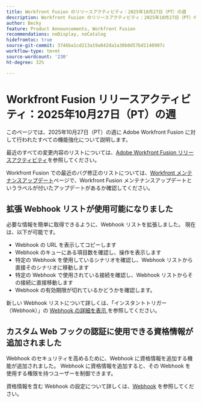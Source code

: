 ```yaml
---
title: Workfront Fusion のリリースアクティビティ：2025年10月27日（PT）の週
description: Workfront Fusion のリリースアクティビティ：2025年10月27日（PT）の週
author: Becky
feature: Product Announcements, Workfront Fusion
recommendations: noDisplay, noCatalog
hidefromtoc: true
source-git-commit: 3746ba1cd213a19a042da1a30b0d57bd1140907c
workflow-type: tm+mt
source-wordcount: '230'
ht-degree: 32%

---
```


# Workfront Fusion リリースアクティビティ：2025年10月27日（PT）の週

このページでは、2025年10月27日（PT）の週に Adobe Workfront Fusion に対して行われたすべての機能強化について説明します。

最近のすべての変更内容のリストについては、[Adobe Workfront Fusion リリースアクティビティ](/help/workfront-fusion/fusion-product-releases/fusion-release-activity.md)を参照してください。

Workfront Fusion での最近のバグ修正のリストについては、[Workfront メンテナンスアップデート](https://experienceleague.adobe.com/en/docs/workfront-known-issues/releases/current-updates)ページで、Workfront Fusion メンテナンスアップデートというラベルが付いたアップデートがあるか確認してください。

## 拡張 Webhook リストが使用可能になりました

必要な情報を簡単に取得できるように、Webhook リストを拡張しました。 現在は、以下が可能です。

* Webhook の URL を表示してコピーします
* Webhook のキューにある項目数を確認し、操作を表示します
* 特定の Webhook を使用しているシナリオを確認し、Webhook リストから直接そのシナリオに移動します
* 特定の Webhook で使用されている接続を確認し、Webhook リストからその接続に直接移動します
* Webhook の有効期限が切れているかどうかを確認します。

新しい Webhook リストについて詳しくは、「インスタントトリガー（Webhook）」の [Webhook の詳細を表示 ](/help/workfront-fusion/references/modules/webhooks-reference.md#view-webhook-details) を参照してください。

## カスタム Web フックの認証に使用できる資格情報が追加されました

Webhook のセキュリティを高めるために、Webhook に資格情報を追加する機能が追加されました。 Webhook に資格情報を追加すると、その Webhook を使用する権限を持つユーザーを制御できます。

資格情報を含む Webhook の設定について詳しくは、[Webhook](/help/workfront-fusion/references/apps-and-modules/universal-connectors/webhooks-updated.md) を参照してください。

